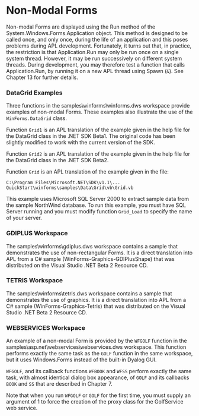 # Non-Modal Forms

Non-modal Forms are displayed using the Run method of the System.Windows.Forms.Application object. This method is designed to be called once, and only once, during the life of an application and this poses problems during APL development. Fortunately, it turns out that, in practice, the restriction is that Application.Run may only be run once on a single system thread. However, it may be run successively on different system threads. During development, you may therefore test a function that calls Application.Run, by running it on a new APL thread using Spawn (`&`). See Chapter 13 for further details.

### DataGrid Examples

Three functions in the samples\winforms\winforms.dws workspace provide examples of non-modal Forms. These examples also illustrate the use of the `WinForms.DataGrid` class.

Function `Grid1` is an APL translation of the example given in the help file for the DataGrid class in the .NET SDK Beta1. The original code has been slightly modified to work with the current version of the SDK.

Function `Grid2` is an APL translation of the example given in the help file for the DataGrid class in the .NET SDK Beta2.

Function `Grid` is an APL translation of the example given in the file:
```apl
C:\Program Files\Microsoft.NET\SDK\v1.1\...
QuickStart\winforms\samples\Data\Grid\vb\Grid.vb
```

This example uses Microsoft SQL Server 2000 to extract sample data from the sample NorthWind database. To run this example, you must have SQL Server running and you must modify function `Grid_Load` to specify the name of your server.

### GDIPLUS Workspace

The samples\winforms\gdiplus.dws workspace contains a sample that demonstrates the use of non-rectangular Forms. It is a direct translation into APL from a C# sample (WinForms-Graphics-GDIPlusShape) that was distributed on the Visual Studio .NET Beta 2 Resource CD.

### TETRIS Workspace

The samples\winforms\tetris.dws workspace contains a sample that demonstrates the use of graphics. It is a direct translation into APL from a C# sample (WinForms-Graphics-Tetris) that was distributed on the Visual Studio .NET Beta 2 Resource CD.

### WEBSERVICES Workspace

An example of a non-modal Form is provided by the `WFGOLF` function in the samples\asp.net\webservices\webservices.dws workspace. This function performs exactly the same task as the `GOLF` function in the same workspace, but it uses Windows.Forms instead of the built-in Dyalog GUI.

`WFGOLF`, and its callback functions `WFBOOK` and `WFSS` perform exactly the same task, with almost identical dialog box appearance, of `GOLF` and its callbacks `BOOK` and `SS` that are described in Chapter 7.

Note that when you run `WFGOLF` or `GOLF` for the first time, you must supply an argument of 1 to force the creation of the proxy class for the GolfService web service.
